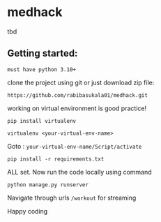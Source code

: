 # medhack
tbd

## Getting started:
`must have python 3.10+`

clone the project using git or just download zip file:
```
https://github.com/rabibasukala01/medhack.git
```
working on virtual environment is good practice!
```
pip install virtualenv
```

```
virtualenv <your-virtual-env-name>
```

Goto : `your-virtual-env-name/Script/activate`

```
pip install -r requirements.txt
```

ALL set. Now run the code locally using command
```
python manage.py runserver
```

Navigate through urls
``/workout`` for streaming

Happy coding 
